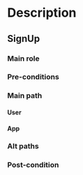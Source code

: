 # Description

## SignUp

### Main role


### Pre-conditions


### Main path
#### User

#### App


### Alt paths

### Post-condition


<!-- -------------------------------------------- -->
